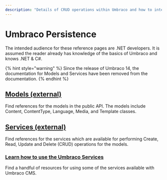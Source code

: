 ```yaml
---
description: "Details of CRUD operations within Umbraco and how to interact with the data persisted in the database"
---
```


# Umbraco Persistence

The intended audience for these reference pages are .NET developers. It is assumed the reader already has knowledge of the basics of Umbraco and knows .NET & C#.

{% hint style="warning" %}
Since the release of Umbraco 14, the documentation for Models and Services have been removed from the documentation.
{% endhint %}

## [Models (external)](https://apidocs.umbraco.com/v14/csharp/api/Umbraco.Cms.Core.Models.html)

Find references for the models in the public API. The models include Content, ContentType, Language, Media, and Template classes.

## [Services (external)](https://apidocs.umbraco.com/v14/csharp/api/Umbraco.Cms.Core.Services.html)

Find references for the services which are available for performing Create, Read, Update and Delete (CRUD) operations for the models.

### [Learn how to use the Umbraco Services](using-services/)

Find a handful of resources for using some of the services available with Umbraco CMS.
